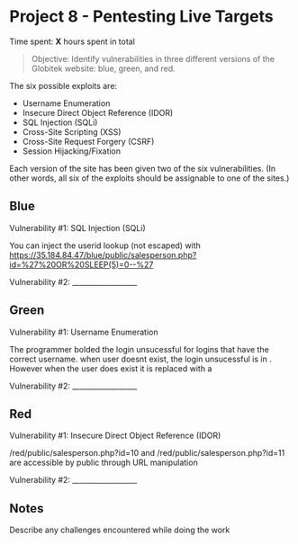 # Project 8 - Pentesting Live Targets

Time spent: **X** hours spent in total

> Objective: Identify vulnerabilities in three different versions of the Globitek website: blue, green, and red.

The six possible exploits are:
* Username Enumeration
* Insecure Direct Object Reference (IDOR)
* SQL Injection (SQLi)
* Cross-Site Scripting (XSS)
* Cross-Site Request Forgery (CSRF)
* Session Hijacking/Fixation

Each version of the site has been given two of the six vulnerabilities. (In other words, all six of the exploits should be assignable to one of the sites.)

## Blue

Vulnerability #1: SQL Injection (SQLi)

You can inject the userid lookup (not escaped) with https://35.184.84.47/blue/public/salesperson.php?id=%27%20OR%20SLEEP(5)=0--%27

Vulnerability #2: __________________


## Green

Vulnerability #1: Username Enumeration

The programmer bolded the login unsucessful for logins that have the correct username. 
when user doesnt exist, the login unsucessful is in <span class= "failed">. However when the user does exist it is replaced with a <span class= "failure">


Vulnerability #2: __________________


## Red

Vulnerability #1: Insecure Direct Object Reference (IDOR)

/red/public/salesperson.php?id=10 and /red/public/salesperson.php?id=11 are accessible by public through URL manipulation

Vulnerability #2: __________________


## Notes

Describe any challenges encountered while doing the work

